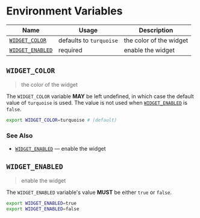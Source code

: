 # Environment Variables

| Name               | Usage                   | Description             |
| ------------------ | ----------------------- | ----------------------- |
| [`WIDGET_COLOR`]   | defaults to `turquoise` | the color of the widget |
| [`WIDGET_ENABLED`] | required                | enable the widget       |

## `WIDGET_COLOR`

> the color of the widget

The `WIDGET_COLOR` variable **MAY** be left undefined, in which case the default
value of `turquoise` is used. The value is not used when [`WIDGET_ENABLED`] is
`false`.

```bash
export WIDGET_COLOR=turquoise # (default)
```

### See Also

- [`WIDGET_ENABLED`] — enable the widget

## `WIDGET_ENABLED`

> enable the widget

The `WIDGET_ENABLED` variable's value **MUST** be either `true` or `false`.

```bash
export WIDGET_ENABLED=true
export WIDGET_ENABLED=false
```

<!-- references -->

[`widget_color`]: #WIDGET_COLOR
[`widget_enabled`]: #WIDGET_ENABLED
